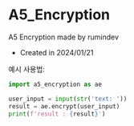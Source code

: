 # A5_Encryption
A5 Encryption made by rumindev
- Created in 2024/01/21

예시 사용법:
```py
import a5_encryption as ae

user_input = input(str('text: '))
result = ae.encrypt(user_input)
print(f'result : {result}')
```
